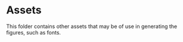 # Assets

This folder contains other assets that may be of use in generating the figures, such as fonts.